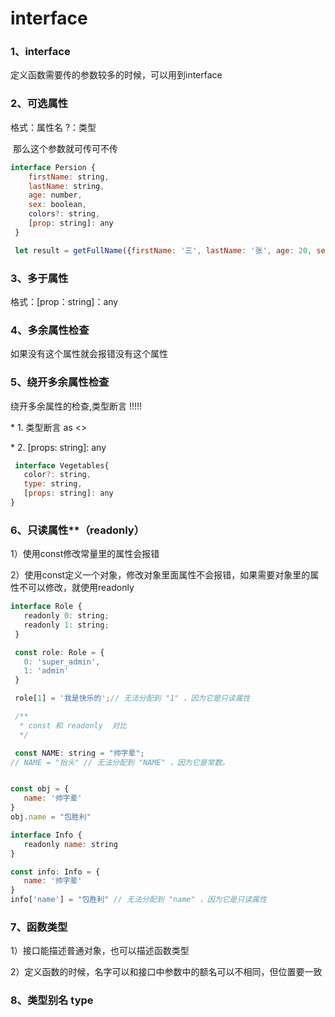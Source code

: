 # interface

### 1、interface

定义函数需要传的参数较多的时候，可以用到interface

### 2、可选属性

格式：属性名 ?：类型

​	那么这个参数就可传可不传

``` js
interface Persion {
    firstName: string, 
    lastName: string,
    age: number,
    sex: boolean,
    colors?: string,
    [prop: string]: any
 }

 let result = getFullName({firstName: '三', lastName: '张', age: 20, sex:false, height: 123})
```

### 3、多于属性

格式：[prop：string]：any

### 4、多余属性检查

如果没有这个属性就会报错没有这个属性

### 5、绕开多余属性检查

绕开多余属性的检查,类型断言  !!!!!

 \* 1. 类型断言 as <>

 \* 2. [props: string]: any

```js
 interface Vegetables{
   color?: string,
   type: string,
   [props: string]: any
}
```

### 6、只读属性**（readonly）

1）使用const修改常量里的属性会报错

​	2）使用const定义一个对象，修改对象里面属性不会报错，如果需要对象里的属性不可以修改，就使用readonly

```js
interface Role {
   readonly 0: string;
   readonly 1: string;
 }

 const role: Role = {
   0: 'super_admin',
   1: 'admin'
 }

 role[1] = '我是快乐的';// 无法分配到 "1" ，因为它是只读属性

 /**
  * const 和 readonly  对比
  */

 const NAME: string = "帅字辈";
// NAME = "抬头" // 无法分配到 "NAME" ，因为它是常数。


const obj = {
   name: '帅字辈'
}
obj.name = "包胜利"

interface Info {
   readonly name: string
}

const info: Info = {
   name: '帅字辈'
}
info['name'] = "包胜利" // 无法分配到 "name" ，因为它是只读属性
```

### 7、函数类型

1）接口能描述普通对象，也可以描述函数类型

​	2）定义函数的时候，名字可以和接口中参数中的额名可以不相同，但位置要一致

### 8、类型别名  type



